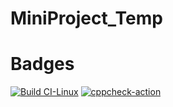 # MiniProject_Temp

# Badges
[![Build CI-Linux](https://github.com/nidhichawla1/MiniProject_Temp/actions/workflows/c-build.yml/badge.svg)](https://github.com/nidhichawla1/MiniProject_Temp/actions/workflows/c-build.yml)
[![cppcheck-action](https://github.com/nidhichawla1/MiniProject_Temp/actions/workflows/cppcheck.yml/badge.svg)](https://github.com/nidhichawla1/MiniProject_Temp/actions/workflows/cppcheck.yml)
